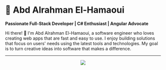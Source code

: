 
# 🌟 Abd Alrahman El-Hamaoui  

**Passionate Full-Stack Developer | C# Enthusiast | Angular Advocate**

Hi there! 👋 I'm Abd Alrahman El-Hamaoui, a software engineer who loves creating web apps that are fast and easy to use. I enjoy building solutions that focus on users' needs using the latest tools and technologies. My goal is to turn creative ideas into software that makes a difference.

---
<div style="display:flex;flex-direction:row;justify-content:center;">
  <img src="https://readme-stats-pied-ten.vercel.app/api/top-langs/?username=karlof002&theme=dark&langs_count=19&layout=compact&card_width=350" />
</div>

